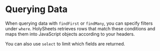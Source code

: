 # Querying Data

When querying data with `findFirst` or `findMany`, you can specify filters under `where`. HolySheets retrieves rows that match these conditions and maps them into JavaScript objects according to your headers.

You can also use `select` to limit which fields are returned.

